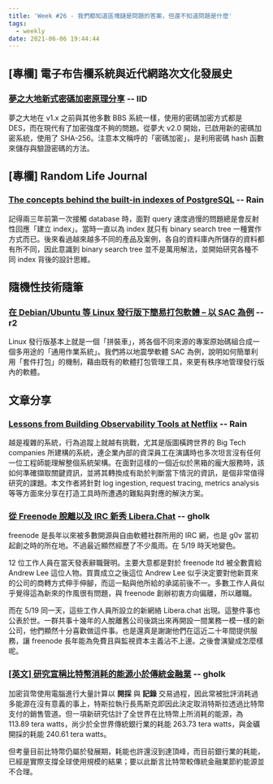 ```yaml
---
title: 'Week #26 - 我們都知道區塊鏈是問題的答案，但還不知道問題是什麼'
tags:
  - weekly
date: 2021-06-06 19:44:44
---
```



## [專欄] 電子布告欄系統與近代網路次文化發展史
### [夢之大地新式密碼加密原理分享](https://github.com/ccns/dreambbs/wiki/new_encrypt_way) -- IID
夢之大地在 v1.x 之前與其他多數 BBS 系統一樣，使用的密碼加密方式都是 DES，而在現代有了加密強度不夠的問題。從夢大 v2.0 開始，已啟用新的密碼加密系統，使用了 SHA-256。注意本文稱呼的「密碼加密」，是利用密碼 hash 函數來儲存與驗證密碼的方法。

## [專欄] Random Life Journal
### [The concepts behind the built-in indexes of PostgreSQL](https://medium.com/random-life-journal/the-concepts-behind-the-built-in-indexes-of-postgresql-e5a35c63098b?source=friends_link&sk=b3fe287920e06a7f961122e58b38a0cc) -- Rain
記得兩三年前第一次接觸 database 時，面對 query 速度過慢的問題總是會反射性回應「建立 index」。當時一直以為 index 就只有 binary search tree 一種實作方式而已。後來看過越來越多不同的產品及案例，各自的資料庫內所儲存的資料都有所不同，因此意識到 binary search tree 並不是萬用解法，並開始研究各種不同 index 背後的設計思維。

## 隨機性技術隨筆
### [在 Debian/Ubuntu 等 Linux 發行版下簡易打包軟體 – 以 SAC 為例](https://sean0921.github.io/2021/06/05/sac-debian-packaging/) -- r2
Linux 發行版基本上就是一個「拼裝車」，將各個不同來源的專案原始碼組合成一個多用途的「通用作業系統」。我們將以地震學軟體 SAC 為例，說明如何簡單利用「套件打包」的機制，藉由既有的軟體打包管理工具，來更有秩序地管理發行版內的軟體。

## 文章分享

### [Lessons from Building Observability Tools at Netflix](https://netflixtechblog.com/lessons-from-building-observability-tools-at-netflix-7cfafed6ab17) -- Rain
越是複雜的系統，行為追蹤上就越有挑戰，尤其是版圖橫跨世界的 Big Tech companies 所建構的系統，連企業內部的資深員工在演講時也多次坦言沒有任何一位工程師能理解整個系統架構。在面對這樣的一個近似於黑箱的龐大服務時，該如何準確擷取關鍵資訊，並將其轉換成有助於判斷當下情況的資訊，是個非常值得研究的課題。本文作者將針對 log ingestion, request tracing, metrics analysis 等等方面來分享在打造工具時所遭遇的難點與對應的解決方案。

### [從 Freenode 脫離以及 IRC 新秀 Libera.Chat](https://gugod.org/2021/05/freenode-exodus-and-libera-chat/) -- gholk
freenode 是長年以來被多數開源與自由軟體社群所用的 IRC 網，也是 g0v 當初起創之時的所在地。不過最近顯然經歷了不少風雨。在 5/19 時天地變色。

12 位工作人員在當天發表辭職聲明。主要大意都是對於 freenode ltd 被全數賣給 Andrew Lee 這位人物。買賣成立之後這位 Andrew Lee 似乎決定要對他新買來的公司的商轉方式伸手伸腳，而這一點與他所給的承諾前後不一。多數工作人員似乎覺得這為新來的作風很有問題，與 freenode 創辦初衷方向偏離，所以離職。 

而在 5/19 同一天，這些工作人員所設立的新網絡 Libera.chat 出現。這整件事也公表於世。一群共事十幾年的人脫離舊公司後跳出來再開設一間業務一模一樣的新公司，他們顯然十分喜歡做這件事。也是還真是謝謝他們在這近二十年間提供服務，讓 freenode 長年能為免費且與監視資本主義沾不上邊。之後會演變成怎麼樣呢。

### [[英文] 研究宣稱比特幣消耗的能源小於傳統金融業](https://www.independent.co.uk/life-style/gadgets-and-tech/bitcoin-mining-environment-climate-crypto-b1849211.html) -- gholk
加密貨幣使用電腦進行大量計算以 **開採** 與 **記錄** 交易過程，因此常被批評消耗過多能源在沒有意義的事上，特斯拉執行長馬斯克即因此決定取消特斯拉透過比特幣支付的銷售管道。但一項新研究估計了全世界在比特幣上所消耗的能源，為 113.89 tera watts，尚少於全世界傳統銀行業的耗能 263.73 tera watts，與金礦開採的耗能 240.61 tera watts。

但考量目前比特幣仍屬於發展期，耗能也許還沒到達頂峰，而目前銀行業的耗能，已經是實際支撐全球使用規模的結果；要以此斷言比特幣較傳統金融業節約能源並不合理。

